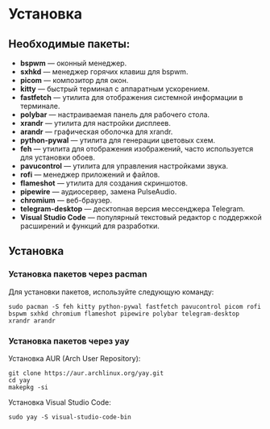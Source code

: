 # Установка

## Необходимые пакеты:

- **bspwm** — оконный менеджер.
- **sxhkd** — менеджер горячих клавиш для bspwm.
- **picom** — композитор для окон.
- **kitty** — быстрый терминал с аппаратным ускорением.
- **fastfetch** — утилита для отображения системной информации в терминале.
- **polybar** — настраиваемая панель для рабочего стола.
- **xrandr** — утилита для настройки дисплеев.
- **arandr** — графическая оболочка для xrandr.
- **python-pywal** — утилита для генерации цветовых схем.
- **feh** — утилита для отображения изображений, часто используется для установки обоев.
- **pavucontrol** — утилита для управления настройками звука.
- **rofi** — менеджер приложений и файлов.
- **flameshot** — утилита для создания скриншотов.
- **pipewire** — аудиосервер, замена PulseAudio.
- **chromium** — веб-браузер.
- **telegram-desktop** — десктопная версия мессенджера Telegram.
- **Visual Studio Code** — популярный текстовый редактор с поддержкой расширений и функций для разработки.

## Установка

### Установка пакетов через pacman

Для установки пакетов, используйте следующую команду:

```
sudo pacman -S feh kitty python-pywal fastfetch pavucontrol picom rofi bspwm sxhkd chromium flameshot pipewire polybar telegram-desktop xrandr arandr
```

### Установка пакетов через yay

Установка AUR (Arch User Repository):

```
git clone https://aur.archlinux.org/yay.git
cd yay
makepkg -si
```

Установка Visual Studio Code:

```
sudo yay -S visual-studio-code-bin
```
